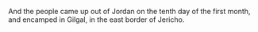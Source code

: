 And the people came up out of Jordan on the tenth day of the first month, and encamped in Gilgal, in the east border of Jericho.
